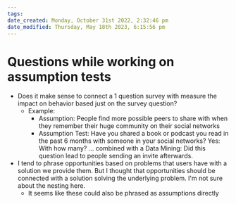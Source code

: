 ```yaml
---
tags: 
date_created: Monday, October 31st 2022, 2:32:46 pm
date_modified: Thursday, May 18th 2023, 6:15:56 pm
---
```

# Questions while working on assumption tests
+ Does it make sense to connect a 1 question survey with measure the impact on behavior based just on the survey question? 
	+ Example: 
		+ Assumption: People find more possible peers to share with when they remember their huge community on their social networks
		+ Assumption Test: Have you shared a book or podcast you read in the past 6 months with someone in your social networks? Yes: With how many?  ... combined with a Data Mining: Did this question lead to people sending an invite afterwards.
+ I tend to phrase opportunities based on problems that users have with a solution we provide them. But I thought that opportunities should be connected with a solution solving the underlying problem. I'm not sure about the nesting here.
	+ It seems like these could also be phrased as assumptions directly
